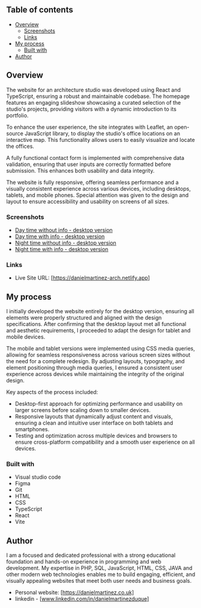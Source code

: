 ## Table of contents

- [Overview](#overview)
  - [Screenshots](#screenshots)
  - [Links](#links)
- [My process](#my-process)
  - [Built with](#built-with)
- [Author](#author)


## Overview

The website for an architecture studio was developed using React and TypeScript, ensuring a robust and maintainable codebase. The homepage features an engaging slideshow showcasing a curated selection of the studio's projects, providing visitors with a dynamic introduction to its portfolio.

To enhance the user experience, the site integrates with Leaflet, an open-source JavaScript library, to display the studio's office locations on an interactive map. This functionality allows users to easily visualize and locate the offices.

A fully functional contact form is implemented with comprehensive data validation, ensuring that user inputs are correctly formatted before submission. This enhances both usability and data integrity.

The website is fully responsive, offering seamless performance and a visually consistent experience across various devices, including desktops, tablets, and mobile phones. Special attention was given to the design and layout to ensure accessibility and usability on screens of all sizes.

### Screenshots

- [Day time without info - desktop version](https://github.com/danielopq/clock-app/blob/main/screenshots/dayNoInfo.jpg)
- [Day time with info - desktop version](https://github.com/danielopq/clock-app/blob/main/screenshots/dayInfo.jpg)
- [Night time without info - desktop version](https://github.com/danielopq/clock-app/blob/main/screenshots/nightNoInfo.jpg)
- [Night time with info - desktop version](https://github.com/danielopq/clock-app/blob/main/screenshots/nightInfo.jpg)


### Links

- Live Site URL: [https://danielmartinez-arch.netlify.app]

## My process

I initially developed the website entirely for the desktop version, ensuring all elements were properly structured and aligned with the design specifications. After confirming that the desktop layout met all functional and aesthetic requirements, I proceeded to adapt the design for tablet and mobile devices.

The mobile and tablet versions were implemented using CSS media queries, allowing for seamless responsiveness across various screen sizes without the need for a complete redesign. By adjusting layouts, typography, and element positioning through media queries, I ensured a consistent user experience across devices while maintaining the integrity of the original design.

Key aspects of the process included:

  - Desktop-first approach for optimizing performance and usability on larger screens before scaling down to smaller devices.
  - Responsive layouts that dynamically adjust content and visuals, ensuring a clean and intuitive user interface on both tablets and smartphones.
  - Testing and optimization across multiple devices and browsers to ensure cross-platform compatibility and a smooth user experience on all devices.

### Built with

- Visual studio code
- Figma
- Git
- HTML
- CSS
- TypeScript
- React
- Vite

## Author

I am a focused and dedicated professional with a strong educational foundation and hands-on experience in programming and web development. My expertise in PHP, SQL, JavaScript, HTML, CSS, JAVA and other modern web technologies enables me to build engaging, efficient, and visually appealing websites that meet both user needs and business goals.

- Personal website: [https://danielmartinez.co.uk]
- linkedin - [www.linkedin.com/in/danielmartinezduque]
